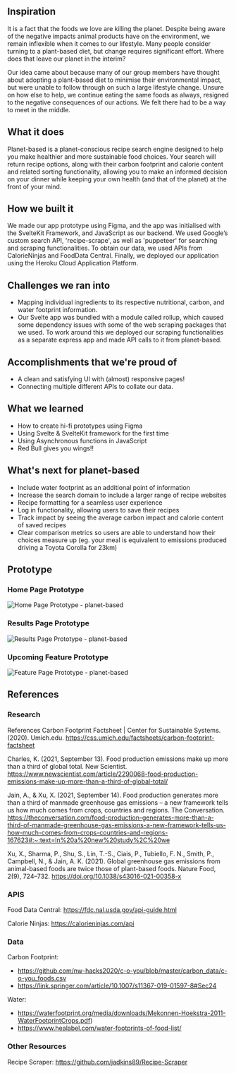 ## Inspiration
It is a fact that the foods we love are killing the planet. Despite being aware of the negative impacts animal products have on the environment, we remain inflexible when it comes to our lifestyle. Many people consider turning to a plant-based diet, but change requires significant effort. Where does that leave our planet in the interim?

Our idea came about because many of our group members have thought about adopting a plant-based diet to minimise their environmental impact, but were unable to follow through on such a large lifestyle change. Unsure on how else to help, we continue eating the same foods as always, resigned to the negative consequences of our actions. We felt there had to be a way to meet in the middle.

## What it does
Planet-based is a planet-conscious recipe search engine designed to help you make healthier and more sustainable food choices. Your search will return recipe options, along with their carbon footprint and calorie content and related sorting functionality, allowing you to make an informed decision on your dinner while keeping your own health (and that of the planet) at the front of your mind.

## How we built it
We made our app prototype using Figma, and the app was initialised with the SvelteKit Framework, and JavaScript as our backend. We used Google’s custom search API, 'recipe-scrape', as well as 'puppeteer' for searching and scraping functionalities. To obtain our data, we used APIs from CalorieNinjas and FoodData Central. Finally, we deployed our application using the Heroku Cloud Application Platform.

## Challenges we ran into
- Mapping individual ingredients to its respective nutritional, carbon, and water footprint information. 
- Our Svelte app was bundled with a module called rollup, which caused some dependency issues with some of the web scraping packages that we used. To work around this we deployed our scraping functionalities as a separate express app and made API calls to it from planet-based.

## Accomplishments that we're proud of
- A clean and satisfying UI with (almost) responsive pages!
- Connecting multiple different APIs to collate our data.

## What we learned
- How to create hi-fi prototypes using Figma
- Using Svelte & SvelteKit framework for the first time
- Using Asynchronous functions in JavaScript
- Red Bull gives you wings!!

## What's next for planet-based
- Include water footprint as an additional point of information
- Increase the search domain to include a larger range of recipe websites
- Recipe formatting for a seamless user experience
- Log in functionality, allowing users to save their recipes
- Track impact by seeing the average carbon impact and calorie content of saved recipes
- Clear comparison metrics so users are able to understand how their choices measure up (eg. your meal is equivalent to emissions produced driving a Toyota Corolla for 23km)

## Prototype

### Home Page Prototype

![Home Page Prototype - planet-based](https://challengepost-s3-challengepost.netdna-ssl.com/photos/production/software_photos/001/914/057/datas/original.png)

### Results Page Prototype
![Results Page Prototype - planet-based](https://challengepost-s3-challengepost.netdna-ssl.com/photos/production/software_photos/001/914/059/datas/original.png)

### Upcoming Feature Prototype
![Feature Page Prototype - planet-based](https://challengepost-s3-challengepost.netdna-ssl.com/photos/production/software_photos/001/914/058/datas/original.png)



## References

### Research

References Carbon Footprint Factsheet | Center for Sustainable Systems. (2020). Umich.edu. https://css.umich.edu/factsheets/carbon-footprint-factsheet

Charles, K. (2021, September 13). Food production emissions make up more than a third of global total. New Scientist. https://www.newscientist.com/article/2290068-food-production-emissions-make-up-more-than-a-third-of-global-total/

Jain, A., & Xu, X. (2021, September 14). Food production generates more than a third of manmade greenhouse gas emissions – a new framework tells us how much comes from crops, countries and regions. The Conversation. https://theconversation.com/food-production-generates-more-than-a-third-of-manmade-greenhouse-gas-emissions-a-new-framework-tells-us-how-much-comes-from-crops-countries-and-regions-167623#:~:text=In%20a%20new%20study%2C%20we

Xu, X., Sharma, P., Shu, S., Lin, T.-S., Ciais, P., Tubiello, F. N., Smith, P., Campbell, N., & Jain, A. K. (2021). Global greenhouse gas emissions from animal-based foods are twice those of plant-based foods. Nature Food, 2(9), 724–732. https://doi.org/10.1038/s43016-021-00358-x

### APIS

Food Data Central: https://fdc.nal.usda.gov/api-guide.html

Calorie Ninjas: https://calorieninjas.com/api

### Data

Carbon Footprint: 
- https://github.com/nw-hacks2020/c-o-you/blob/master/carbon_data/c-o-you_foods.csv
- https://link.springer.com/article/10.1007/s11367-019-01597-8#Sec24

Water:
- https://waterfootprint.org/media/downloads/Mekonnen-Hoekstra-2011-WaterFootprintCrops.pdf)
- https://www.healabel.com/water-footprints-of-food-list/

### Other Resources

Recipe Scraper: https://github.com/jadkins89/Recipe-Scraper

